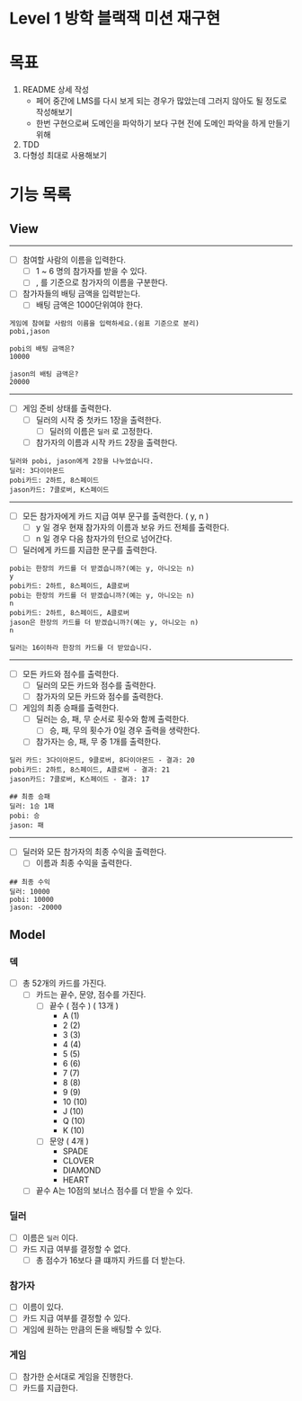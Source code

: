 # Level 1 방학 블랙잭 미션 재구현


# 목표 
1. README 상세 작성 
   - 페어 중간에 LMS를 다시 보게 되는 경우가 많았는데 그러지 않아도 될 정도로 작성해보기
   - 한번 구현으로써 도메인을 파악하기 보다 구현 전에 도메인 파악을 하게 만들기 위해
2. TDD
3. 다형성 최대로 사용해보기

# 기능 목록

## View

---
- [ ] 참여할 사람의 이름을 입력한다.
  - [ ] 1 ~ 6 명의 참가자를 받을 수 있다.
  - [ ] , 를 기준으로 참가자의 이름을 구분한다.
- [ ] 참가자들의 배팅 금액을 입력받는다.
  - [ ] 배팅 금액은 1000단위여야 한다.
```
게임에 참여할 사람의 이름을 입력하세요.(쉼표 기준으로 분리)
pobi,jason

pobi의 배팅 금액은?
10000

jason의 배팅 금액은?
20000
```
---
- [ ] 게임 준비 상태를 출력한다.
  - [ ] 딜러의 시작 중 첫카드 1장을 출력한다.
    - [ ] 딜러의 이름은 `딜러` 로 고정한다.
  - [ ] 참가자의 이름과 시작 카드 2장을 출력한다.

``` 
딜러와 pobi, jason에게 2장을 나누었습니다.
딜러: 3다이아몬드
pobi카드: 2하트, 8스페이드
jason카드: 7클로버, K스페이드
```

---
- [ ] 모든 참가자에게 카드 지급 여부 문구를 출력한다. ( y, n )
  - [ ] y 일 경우 현재 참가자의 이름과 보유 카드 전체를 출력한다.
  - [ ] n 일 경우 다음 참자가의 턴으로 넘어간다.
- [ ] 딜러에게 카드를 지급한 문구를 출력한다.
```
pobi는 한장의 카드를 더 받겠습니까?(예는 y, 아니오는 n)
y
pobi카드: 2하트, 8스페이드, A클로버
pobi는 한장의 카드를 더 받겠습니까?(예는 y, 아니오는 n)
n
pobi카드: 2하트, 8스페이드, A클로버
jason은 한장의 카드를 더 받겠습니까?(예는 y, 아니오는 n)
n

딜러는 16이하라 한장의 카드를 더 받았습니다.
```
---
- [ ] 모든 카드와 점수를 출력한다.
  - [ ] 딜러의 모든 카드와 점수를 출력한다.
  - [ ] 참가자의 모든 카드와 점수를 출력한다.
- [ ] 게임의 최종 승패를 출력한다.
  - [ ] 딜러는 승, 패, 무 순서로 횟수와 함께 출력한다.
    - [ ] 승, 패, 무의 횟수가 0일 경우 출력을 생략한다.
  - [ ] 참가자는 승, 패, 무 중 1개를 출력한다.
```
딜러 카드: 3다이아몬드, 9클로버, 8다이아몬드 - 결과: 20
pobi카드: 2하트, 8스페이드, A클로버 - 결과: 21
jason카드: 7클로버, K스페이드 - 결과: 17

## 최종 승패
딜러: 1승 1패
pobi: 승 
jason: 패
```
---
- [ ] 딜러와 모든 참가자의 최종 수익을 출력한다.
  - [ ] 이름과 최종 수익을 출력한다.
```
## 최종 수익
딜러: 10000
pobi: 10000 
jason: -20000
```

## Model

### 덱
- [ ] 총 52개의 카드를 가진다.
  - [ ] 카드는 끝수, 문양, 점수를 가진다.
    - [ ] 끝수 ( 점수 ) ( 13개 )
      - A (1)
      - 2 (2)
      - 3 (3)
      - 4 (4)
      - 5 (5) 
      - 6 (6)
      - 7 (7)
      - 8 (8)
      - 9 (9)
      - 10 (10)
      - J (10)
      - Q (10)
      - K (10)
    - [ ] 문양 ( 4개 )
      - SPADE
      - CLOVER
      - DIAMOND
      - HEART
  - [ ] 끝수 A는 10점의 보너스 점수를 더 받을 수 있다.
      
### 딜러
- [ ] 이름은 `딜러` 이다.
- [ ] 카드 지급 여부를 결정할 수 없다.
  - [ ] 총 점수가 16보다 클 떄까지 카드를 더 받는다.

### 참가자
- [ ] 이름이 있다.
- [ ] 카드 지급 여부를 결정할 수 있다.
- [ ] 게임에 원하는 만큼의 돈을 배팅할 수 있다.

### 게임
- [ ] 참가한 순서대로 게임을 진행한다.
- [ ] 카드를 지급한다.
